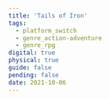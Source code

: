 ```yaml
---
title: 'Tails of Iron'
tags:
  - platform_switch
  - genre_action-adventure
  - genre_rpg
digital: true
physical: true
guide: false
pending: false
date: 2021-10-06
---
```

